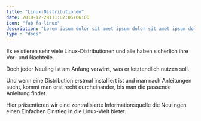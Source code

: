 ```yaml
---
title: "Linux-Distributionen"
date: 2018-12-28T11:02:05+06:00
icon: "fab fa-linux"
description: "Lorem ipsum dolor sit amet ipsum dolor sit amet ipsum dolor sit amet"
type : "docs"
---
```


Es existieren sehr viele Linux-Distributionen und alle haben sicherlich ihre Vor- und Nachteile.

Doch jeder Neuling ist am Anfang verwirrt, was er letztendlich nutzen soll.

Und wenn eine Distribution erstmal installiert ist und man nach Anleitungen sucht,
kommt man erst recht durcheinander, bis man die passende Anleitung findet.

Hier präsentieren wir eine zentralisierte Informationsquelle die Neulingen einen Einfachen
Einstieg in die Linux-Welt bietet.
